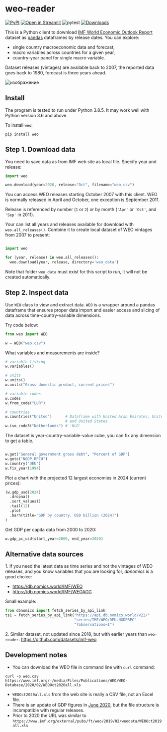 # weo-reader

[![PyPI](https://img.shields.io/pypi/v/weo)](https://pypi.org/project/weo/)
[![Open in Streamlit](https://static.streamlit.io/badges/streamlit_badge_black_white.svg)](https://share.streamlit.io/epogrebnyak/weo-reader)
![pytest](https://github.com/epogrebnyak/weo-reader/workflows/pytest/badge.svg)
[![Downloads](https://pepy.tech/badge/weo/week)](https://pepy.tech/project/weo/week)


This is a Python client to download [IMF World Economic Outlook Report][weo] dataset as [pandas](https://pandas.pydata.org/) dataframes by release dates. You can explore:

- single country macroeconomic data and forecast, 
- macro variables across countries for a given year,
- country-year panel for single macro variable. 

Dataset releases (vintages) are available back to 2007, the reported data goes back to 1980, forecast is three years ahead.

[weo]: https://www.imf.org/en/Publications/WEO


![изображение](https://user-images.githubusercontent.com/9265326/103473902-8c64da00-4dae-11eb-957c-4737f56abdce.png)


## Install

The program is tested to run under Python 3.8.5. It may work well with Python version 3.6 and above.

To install `weo`:

`pip install weo`

## Step 1. Download data
   
You need to save data as from IMF web site as local file. Specify year
and release: 

```python 
import weo

weo.download(year=2020, release="Oct", filename="weo.csv")
```

You can access WEO releases starting October 2007 with this client. WEO is normally released in April and October, one exception is September 2011. 

Release is referenced by number (`1` or `2`) or by month (`'Apr'` or `'Oct'`, and `'Sep'` in 2011).

Your can list all years and releases available for download  with `weo.all_releases()`. 
Combine it to create local dataset of WEO vintages from 2007 to present:

```python

import weo

for (year, release) in weo.all_releases():
  weo.download(year, release, directory='weo_data') 
```

Note that folder `weo_data` must exist for this script to run,
it will not be created automatically.

## Step 2. Inspect data

Use `WEO` class to view and extract data. `WEO` is a wrapper around a pandas dataframe that ensures proper data import and easier access and slicing of data across time-country-variable dimensions. 

Try code below:

```python
from weo import WEO

w = WEO("weo.csv")
```

What variables and measurements are inside?

```python
# variable listing
w.variables()

# units
w.units()
w.units("Gross domestic product, current prices")

# variable codes
w.codes
w.from_code("LUR")

# countries
w.countries("United")      # Dataframe with United Arab Emirates, United Kingdom
                           # and United States
w.iso_code3("Netherlands") # 'NLD'
```

The dataset is year-country-variable-value cube, you can fix any dimension to get a table.

```python

w.get("General government gross debt", "Percent of GDP")
w.getc("NGDP_RPCH")
w.country("DEU")
w.fix_year(1994)
```

Plot a chart with the projected 12 largest economies in 2024 (current prices):

```python
(w.gdp_usd(2024)
  .dropna()
  .sort_values()
  .tail(12)
  .plot
  .barh(title="GDP by country, USD billion (2024)")
)
```

Get GDP per capita data from 2000 to 2020:

```python
w.gdp_pc_usd(start_year=2000, end_year=2020)
```

## Alternative data sources

1\. If you need the latest data as time series and not the vintages of WEO releases, and you know 
variables that you are looking for, *dbnomics* is a good choice: 
- <https://db.nomics.world/IMF/WEO>
- <https://db.nomics.world/IMF/WEOAGG>

Small example:

```python
from dbnomics import fetch_series_by_api_link
ts1 = fetch_series_by_api_link("https://api.db.nomics.world/v22/"
                               "series/IMF/WEO/DEU.NGDPRPC"
                               "?observations=1")
```

2\. Similar dataset, not updated since 2018, but with earlier years than `weo-reader`: 
https://github.com/datasets/imf-weo

## Development notes

- You can download the WEO file in command line with `curl` command:

```
curl -o weo.csv https://www.imf.org/-/media/Files/Publications/WEO/WEO-Database/2020/02/WEOOct2020all.xls
```
- `WEOOct2020all.xls` from the web site is really a CSV file, not an Excel file.
- There is an update of GDP figures in [June 2020](jun2020), but the file structure is incompatible with regular releases.
- Prior to 2020 the URL was similar to `https://www.imf.org/external/pubs/ft/weo/2019/02/weodata/WEOOct2019all.xls`

[jun2020]: https://www.imf.org/en/Publications/WEO/Issues/2020/06/24/WEOUpdateJune2020

